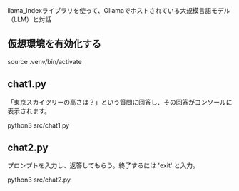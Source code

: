 llama_indexライブラリを使って、Ollamaでホストされている大規模言語モデル（LLM）と対話


## 仮想環境を有効化する
source .venv/bin/activate

## chat1.py

「東京スカイツリーの高さは？」という質問に回答し、その回答がコンソールに表示されます。

python3 src/chat1.py

## chat2.py

プロンプトを入力し、返答してもらう。終了するには 'exit' と入力。

python3 src/chat2.py

